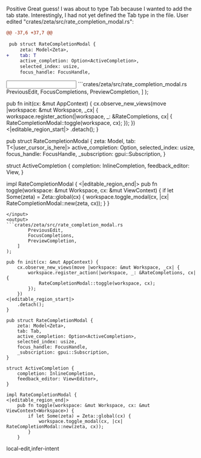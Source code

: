 <rating>Positive</rating>
<feedback>Great guess! I was about to type Tab because I wanted to add the tab state. Interestingly, I had not yet defined the Tab type in the file.</feedback>
<events>
User edited "crates/zeta/src/rate_completion_modal.rs":
```diff
@@ -37,6 +37,7 @@
 
 pub struct RateCompletionModal {
     zeta: Model<Zeta>,
+    tab: T
     active_completion: Option<ActiveCompletion>,
     selected_index: usize,
     focus_handle: FocusHandle,

```
</events>
<input>
```crates/zeta/src/rate_completion_modal.rs
        PreviousEdit,
        FocusCompletions,
        PreviewCompletion,
    ]
);

pub fn init(cx: &mut AppContext) {
    cx.observe_new_views(move |workspace: &mut Workspace, _cx| {
        workspace.register_action(|workspace, _: &RateCompletions, cx| {
            RateCompletionModal::toggle(workspace, cx);
        });
    })
<|editable_region_start|>
    .detach();
}

pub struct RateCompletionModal {
    zeta: Model<Zeta>,
    tab: T<|user_cursor_is_here|>
    active_completion: Option<ActiveCompletion>,
    selected_index: usize,
    focus_handle: FocusHandle,
    _subscription: gpui::Subscription,
}

struct ActiveCompletion {
    completion: InlineCompletion,
    feedback_editor: View<Editor>,
}

impl RateCompletionModal {
<|editable_region_end|>
    pub fn toggle(workspace: &mut Workspace, cx: &mut ViewContext<Workspace>) {
        if let Some(zeta) = Zeta::global(cx) {
            workspace.toggle_modal(cx, |cx| RateCompletionModal::new(zeta, cx));
        }
    }
```
</input>
<output>
```crates/zeta/src/rate_completion_modal.rs
        PreviousEdit,
        FocusCompletions,
        PreviewCompletion,
    ]
);

pub fn init(cx: &mut AppContext) {
    cx.observe_new_views(move |workspace: &mut Workspace, _cx| {
        workspace.register_action(|workspace, _: &RateCompletions, cx| {
            RateCompletionModal::toggle(workspace, cx);
        });
    })
<|editable_region_start|>
    .detach();
}

pub struct RateCompletionModal {
    zeta: Model<Zeta>,
    tab: Tab,
    active_completion: Option<ActiveCompletion>,
    selected_index: usize,
    focus_handle: FocusHandle,
    _subscription: gpui::Subscription,
}

struct ActiveCompletion {
    completion: InlineCompletion,
    feedback_editor: View<Editor>,
}

impl RateCompletionModal {
<|editable_region_end|>
    pub fn toggle(workspace: &mut Workspace, cx: &mut ViewContext<Workspace>) {
        if let Some(zeta) = Zeta::global(cx) {
            workspace.toggle_modal(cx, |cx| RateCompletionModal::new(zeta, cx));
        }
    }
```
</output>

<labels>
local-edit,infer-intent
</labels>
